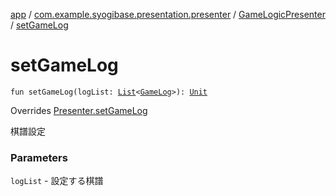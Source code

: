 [app](../../index.md) / [com.example.syogibase.presentation.presenter](../index.md) / [GameLogicPresenter](index.md) / [setGameLog](./set-game-log.md)

# setGameLog

`fun setGameLog(logList: `[`List`](https://kotlinlang.org/api/latest/jvm/stdlib/kotlin.collections/-list/index.html)`<`[`GameLog`](../../com.example.syogibase.domain.model/-game-log/index.md)`>): `[`Unit`](https://kotlinlang.org/api/latest/jvm/stdlib/kotlin/-unit/index.html)

Overrides [Presenter.setGameLog](../../com.example.syogibase.presentation.contact/-game-view-contact/-presenter/set-game-log.md)

棋譜設定

### Parameters

`logList` - 設定する棋譜